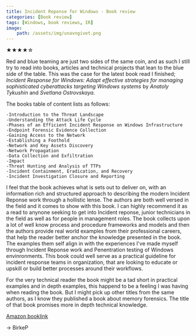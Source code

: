 ```yaml
---
title: Incident Reponse for Windows - Book review
categories: [Book review]
tags: [Windows, book reviews, IR]    
image:
    path: /assets/img/unavngivet.png
---
```


<div class="star-rating">
  ★★★★☆
</div>

Red and blue teaming are just two sides of the same coin, and as such I still try to read into books, articles and technical projects that lean to the blue side of the table. This was the case for the latest book read I finished; *Incident Response for Windows: Adapt effective strategies for managing sophisticated cyberattacks targeting Windows systems* by *Anatoly Tykushin* and *Svetlana Ostrovskaya*.

The books table of content lists as follows:
```
-Introduction to the Threat Landscape
-Understanding the Attack Life Cycle
-Phases of an Efficient Incident Response on Windows Infrastructure
-Endpoint Forensic Evidence Collection
-Gaining Access to the Network
-Establishing a Foothold
-Network and Key Assets Discovery
-Network Propagation
-Data Collection and Exfiltration
-Impact
-Threat Hunting and Analysis of TTPs
-Incident Containment, Eradication, and Recovery
-Incident Investigation Closure and Reporting
``` 

I feel that the book achieves what is sets out to deliver on, with an information rich and structured approach to describing the modern Incident Reponse work through a hollistic lense. The authors are both well versed in the field and it comes to show with this book. I can highly recommend it as a read to anynone seeking to get into Incident reponse, junior technicians in the field as well as for people in management roles. 
 The book collects upon a lot of well know process and procedure frameworks and models and then the
 authors provide real world examples from their professional careers, that help the reader better anchor the knowledge presented in the book. The examples them self align in with the experiences I've made myself through Incident Reponse work and Penentration testing of Windows envinronments. 
This book could well serve as a practical guideline for incident response teams in organization, that are looking to educate or upskill or build better processes around their workflows.

For the very technical reader the book might be a tad short in practical examples and in depth examples, this happend to be a feeling I was having when reading the book. But I might pick up other titles from the same authors, as I know they published a book about memory forensics. The title of that book promises more in depth technical knowledge. 

[Amazon booklink](https://www.amazon.com/Incident-Response-Windows-sophisticated-cyberattacks/dp/1804619329)

-> BirkeP
